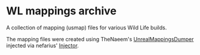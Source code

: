 # WL mappings archive

A collection of mapping (usmap) files for various Wild Life builds.

The mapping files were created using TheNaeem's [UnrealMappingsDumper](https://github.com/TheNaeem/UnrealMappingsDumper) injected via nefarius' [Injector](https://github.com/nefarius/Injector).
